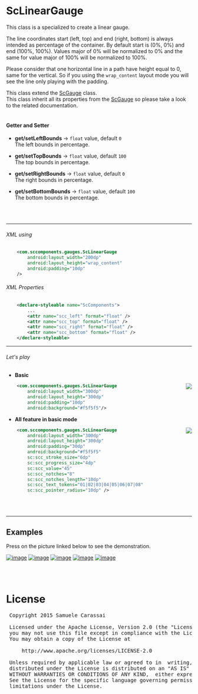 # ScLinearGauge
This class is a specialized to create a linear gauge.

The line coordinates start (left, top) and end (right, bottom) is always intended as percentage of the container. 
By default start is (0%, 0%) and end (100%, 100%).
Values major of 0% will be normalized to 0% and the same for value major of 100% will be normalized to 100%.

Please consider that one horizontal line in a path have height equal to 0, same for the vertical.
So if you using the `wrap_content` layout mode you will see the line only playing with the padding.

This class extend the [ScGauge](../sc-gauge/ScGauge.md) class.<br />
This class inherit all its properties from the [ScGauge](../sc-feature/ScGauge.md) so please take a look to the related documentation.
<br />
<br />

#### Getter and Setter

- **get/setLeftBounds**  -> `float` value, default `0`<br />
The left bounds in percentage.

- **get/setTopBounds**  -> `float` value, default `100`<br />
The top bounds in percentage.

- **get/setRightBounds**  -> `float` value, default `0`<br />
The right bounds in percentage.

- **get/setBottomBounds**  -> `float` value, default `100`<br />
The bottom bounds in percentage.
<br />
<br />

---
###### XML using
```xml
    <com.sccomponents.gauges.ScLinearGauge
        android:layout_width="200dp"
        android:layout_height="wrap_content"
        android:padding="10dp"
    />
```


###### XML Properties
```xml
    <declare-styleable name="ScComponents">
        ...
        <attr name="scc_left" format="float" />
        <attr name="scc_top" format="float" />
        <attr name="scc_right" format="float" />
        <attr name="scc_bottom" format="float" />
    </declare-styleable>
```


---
###### Let's play

- **Basic**
<img src="https://github.com/Paroca72/sc-gauges/blob/master/raw/sc-lineargauge/1.jpg" align="right" />

```xml
    <com.sccomponents.gauges.ScLinearGauge
        android:layout_width="300dp"
        android:layout_height="300dp"
        android:padding="10dp"
        android:background="#f5f5f5"/>
```

- **All feature in basic mode**
<img src="https://github.com/Paroca72/sc-gauges/blob/master/raw/sc-lineargauge/2.jpg" align="right" />

```xml
    <com.sccomponents.gauges.ScLinearGauge
        android:layout_width="300dp"
        android:layout_height="300dp"
        android:padding="30dp"
        android:background="#f5f5f5"
        sc:scc_stroke_size="6dp"
        sc:scc_progress_size="4dp"
        sc:scc_value="45"
        sc:scc_notches="8"
        sc:scc_notches_length="10dp"
        sc:scc_text_tokens="01|02|03|04|05|06|07|08"
        sc:scc_pointer_radius="10dp" />
```
<br />
<br />

---
## Examples

Press on the picture linked below to see the demonstration.

[![image](https://github.com/Paroca72/sc-gauges/blob/master/raw/sc-lineargauge/f-01.jpg)](flat.md)
[![image](https://github.com/Paroca72/sc-gauges/blob/master/raw/sc-lineargauge/f-02.jpg)](flat.md)
[![image](https://github.com/Paroca72/sc-gauges/blob/master/raw/sc-lineargauge/n-01.jpg)](flat.md)
[![image](https://github.com/Paroca72/sc-gauges/blob/master/raw/sc-lineargauge/n-02.jpg)](flat.md)
[![image](https://github.com/Paroca72/sc-gauges/blob/master/raw/sc-lineargauge/n-03.jpg)](flat.md)

<br />
<br />

# License
<pre>
 Copyright 2015 Samuele Carassai

 Licensed under the Apache License, Version 2.0 (the "License");
 you may not use this file except in compliance with the License.
 You may obtain a copy of the License at

     http://www.apache.org/licenses/LICENSE-2.0

 Unless required by applicable law or agreed to in  writing, software
 distributed under the License is distributed on an "AS IS" BASIS,
 WITHOUT WARRANTIES OR CONDITIONS OF ANY KIND,  either express or implied.
 See the License for the specific language governing permissions and
 limitations under the License.
</pre>
